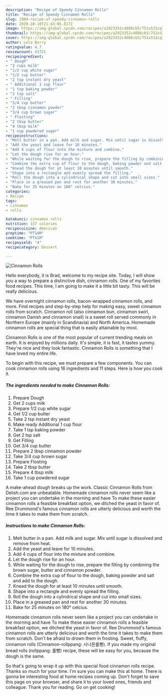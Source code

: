 ```yaml
---
description: "Recipe of Speedy Cinnamon Rolls"
title: "Recipe of Speedy Cinnamon Rolls"
slug: 1809-recipe-of-speedy-cinnamon-rolls
date: 2020-10-10T21:43:05.817Z
image: https://img-global.cpcdn.com/recipes/a2923352c4086cb5/751x532cq70/cinnamon-rolls-recipe-main-photo.jpg
thumbnail: https://img-global.cpcdn.com/recipes/a2923352c4086cb5/751x532cq70/cinnamon-rolls-recipe-main-photo.jpg
cover: https://img-global.cpcdn.com/recipes/a2923352c4086cb5/751x532cq70/cinnamon-rolls-recipe-main-photo.jpg
author: Lela Berry
ratingvalue: 4.7
reviewcount: 43721
recipeingredient:
- " Dough"
- "2 cups milk"
- "1/2 cup white sugar"
- "1/2 cup butter"
- "2 tsp instant dry yeast"
- " Additional 1 cup flour"
- "1 tsp baking powder"
- "2 tsp salt"
- " Filling"
- "3/4 cup butter"
- "2 tbsp cinnamon powder"
- "3/4 cup brown sugar"
- " Flosting"
- "2 tbsp butter"
- "4 tbsp milk"
- "1 cup powdered sugar"
recipeinstructions:
- "Melt butter in a pan. Add milk and sugar. Mix until sugar is dissolved and remove from heat."
- "Add the yeast and leave for 10 minutes."
- "Add 4 cups of flour into the mixture and combine."
- "Let the dough rise for an hour."
- "While waiting for the dough to rise, prepare the filling by combining the brown sugar, butter and cinnamon powder."
- "Combine the extra cup of flour to the dough, baking powder and salt and add to the dough."
- "Knead the dough for at least 10 minutes until smooth."
- "Shape into a rectangle and evenly spread the filling."
- "Roll the dough into a cylindrical shape and cut into small sizes."
- "Place in a greased pan and rest for another 30 minutes."
- "Bake for 25 minutes on 180° celcius."
categories:
- Recipe
tags:
- cinnamon
- rolls

katakunci: cinnamon rolls 
nutrition: 157 calories
recipecuisine: American
preptime: "PT14M"
cooktime: "PT41M"
recipeyield: "4"
recipecategory: Dessert

---
```



![Cinnamon Rolls](https://img-global.cpcdn.com/recipes/a2923352c4086cb5/751x532cq70/cinnamon-rolls-recipe-main-photo.jpg)

Hello everybody, it is Brad, welcome to my recipe site. Today, I will show you a way to prepare a distinctive dish, cinnamon rolls. One of my favorites food recipes. This time, I am going to make it a little bit tasty. This will be really delicious.

We have overnight cinnamon rolls, bacon-wrapped cinnamon rolls, and more. Find recipes and step-by-step help for making easy, sweet cinnamon rolls from scratch. Cinnamon roll (also cinnamon bun, cinnamon swirl, cinnamon Danish and cinnamon snail) is a sweet roll served commonly in Northern Europe (mainly in Scandinavia) and North America. Homemade cinnamon rolls are special thing that is easily attainable by most.

Cinnamon Rolls is one of the most popular of current trending meals on earth. It is enjoyed by millions daily. It's simple, it is fast, it tastes yummy. They're nice and they look fantastic. Cinnamon Rolls is something that I have loved my entire life.


To begin with this recipe, we must prepare a few components. You can cook cinnamon rolls using 16 ingredients and 11 steps. Here is how you cook it.

<!--inarticleads1-->

##### The ingredients needed to make Cinnamon Rolls:

1. Prepare  Dough
1. Get 2 cups milk
1. Prepare 1/2 cup white sugar
1. Get 1/2 cup butter
1. Take 2 tsp instant dry yeast
1. Make ready  Additional 1 cup flour
1. Take 1 tsp baking powder
1. Get 2 tsp salt
1. Get  Filling
1. Get 3/4 cup butter
1. Prepare 2 tbsp cinnamon powder
1. Take 3/4 cup brown sugar
1. Prepare  Flosting
1. Take 2 tbsp butter
1. Prepare 4 tbsp milk
1. Take 1 cup powdered sugar


A make-ahead dough breaks up the work. Classic Cinnamon Rolls from Delish.com are unbeatable. Homemade cinnamon rolls never seem like a project you can undertake in the morning and have To make these easier cinnamon rolls a feasible breakfast option, we ditched the yeast in favor of. Ree Drummond&#39;s famous cinnamon rolls are utterly delicious and worth the time it takes to make them from scratch. 

<!--inarticleads2-->

##### Instructions to make Cinnamon Rolls:

1. Melt butter in a pan. Add milk and sugar. Mix until sugar is dissolved and remove from heat.
1. Add the yeast and leave for 10 minutes.
1. Add 4 cups of flour into the mixture and combine.
1. Let the dough rise for an hour.
1. While waiting for the dough to rise, prepare the filling by combining the brown sugar, butter and cinnamon powder.
1. Combine the extra cup of flour to the dough, baking powder and salt and add to the dough.
1. Knead the dough for at least 10 minutes until smooth.
1. Shape into a rectangle and evenly spread the filling.
1. Roll the dough into a cylindrical shape and cut into small sizes.
1. Place in a greased pan and rest for another 30 minutes.
1. Bake for 25 minutes on 180° celcius.


Homemade cinnamon rolls never seem like a project you can undertake in the morning and have To make these easier cinnamon rolls a feasible breakfast option, we ditched the yeast in favor of. Ree Drummond&#39;s famous cinnamon rolls are utterly delicious and worth the time it takes to make them from scratch. Don&#39;t be afraid to drown them in frosting. Sweet, fluffy, cinnamon rolls (Cinnamon-rollppang: 시나몬롤빵). If you made my original bread rolls (rollppang: 롤빵) recipe, these will be easy for you, because the dough is the same. 

So that's going to wrap it up with this special food cinnamon rolls recipe. Thanks so much for your time. I'm sure you can make this at home. There is gonna be interesting food at home recipes coming up. Don't forget to save this page on your browser, and share it to your loved ones, friends and colleague. Thank you for reading. Go on get cooking!
